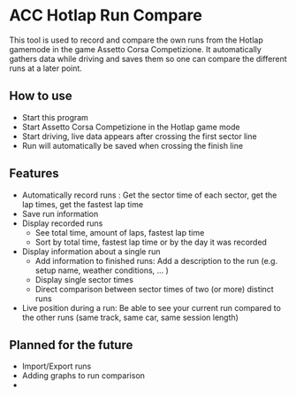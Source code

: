 # ACC Hotlap Run Compare

This tool is used to record and compare the own runs from the Hotlap gamemode in the game Assetto Corsa Competizione. It automatically gathers data while driving and saves them so one can compare the different runs at a later point.

## How to use
- Start this program
- Start Assetto Corsa Competizione in the Hotlap game mode
- Start driving, live data appears after crossing the first sector line
- Run will automatically be saved when crossing the finish line

## Features

- Automatically record runs : Get the sector time of each sector, get the lap times, get the fastest lap time
- Save run information
- Display recorded runs
  - See total time, amount of laps, fastest lap time
  - Sort by total time, fastest lap time or by the day it was recorded
- Display information about a single run
  - Add information to finished runs: Add a description to the run (e.g. setup name, weather conditions, ... )
  - Display single sector times
  - Direct comparison between sector times of two (or more) distinct runs
- Live position during a run: Be able to see your current run compared to the other runs (same track, same car, same session length)
  

## Planned for the future

- Import/Export runs
- Adding graphs to run comparison
- 
